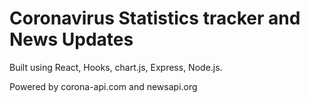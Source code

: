 # Coronavirus Statistics tracker and News Updates

Built using React, Hooks, chart.js, Express, Node.js.

Powered by corona-api.com and newsapi.org
